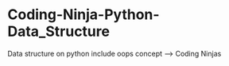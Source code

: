 # Coding-Ninja-Python-Data_Structure
Data structure on python include oops concept --> Coding Ninjas
